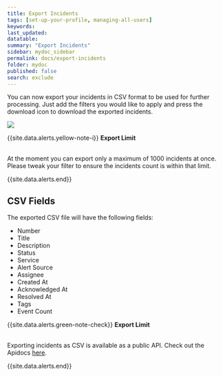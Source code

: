 ```yaml
---
title: Export Incidents
tags: [set-up-your-profile, managing-all-users]
keywords: 
last_updated: 
datatable: 
summary: "Export Incidents"
sidebar: mydoc_sidebar
permalink: docs/export-incidents
folder: mydoc
published: false
search: exclude
---
```


You can now export your incidents in CSV format to be used for further processing. Just add the filters you would like to apply and press the download icon to download the exported incidents.

![](images/export_1.png)

{{site.data.alerts.yellow-note-i}}
<b>Export Limit</b>
<br/><br/><p>At the moment you can export only a maximum of 1000 incidents at once. Please tweak your filter to ensure the incidents count is within that limit.</p>
{{site.data.alerts.end}}

## CSV Fields

The exported CSV file will have the following fields:

- Number 
- Title
- Description
- Status
- Service
- Alert Source
- Assignee
- Created At
- Acknowledged At
- Resolved At
- Tags 
- Event Count

{{site.data.alerts.green-note-check}}
<b>Export Limit</b>
<br/><br/><p>Exporting incidents as CSV is available as a public API. Check out the Apidocs <a href="https://apidocs.squadcast.com/#3d00d5c6-6b9b-410c-a11b-0da72c60d419" target="_blank">here</a>.</p>
{{site.data.alerts.end}}